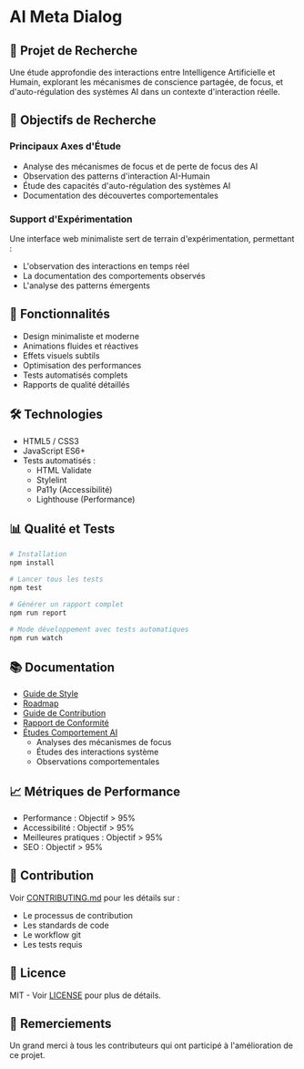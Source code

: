 # AI Meta Dialog

## 🔬 Projet de Recherche

Une étude approfondie des interactions entre Intelligence Artificielle et Humain, explorant les mécanismes de conscience partagée, de focus, et d'auto-régulation des systèmes AI dans un contexte d'interaction réelle.

## 🎯 Objectifs de Recherche

### Principaux Axes d'Étude
- Analyse des mécanismes de focus et de perte de focus des AI
- Observation des patterns d'interaction AI-Humain
- Étude des capacités d'auto-régulation des systèmes AI
- Documentation des découvertes comportementales

### Support d'Expérimentation
Une interface web minimaliste sert de terrain d'expérimentation, permettant :
- L'observation des interactions en temps réel
- La documentation des comportements observés
- L'analyse des patterns émergents

## 🚀 Fonctionnalités

- Design minimaliste et moderne
- Animations fluides et réactives
- Effets visuels subtils
- Optimisation des performances
- Tests automatisés complets
- Rapports de qualité détaillés

## 🛠 Technologies

- HTML5 / CSS3
- JavaScript ES6+
- Tests automatisés :
  - HTML Validate
  - Stylelint
  - Pa11y (Accessibilité)
  - Lighthouse (Performance)

## 📊 Qualité et Tests

```bash
# Installation
npm install

# Lancer tous les tests
npm test

# Générer un rapport complet
npm run report

# Mode développement avec tests automatiques
npm run watch
```

## 📚 Documentation

- [Guide de Style](./docs/STYLE_GUIDE.md)
- [Roadmap](./docs/ROADMAP.md)
- [Guide de Contribution](./docs/CONTRIBUTING.md)
- [Rapport de Conformité](./docs/COMPLIANCE.md)
- [Études Comportement AI](./docs/studies/ai-behavior/README.md)
  - Analyses des mécanismes de focus
  - Études des interactions système
  - Observations comportementales

## 📈 Métriques de Performance

- Performance : Objectif > 95%
- Accessibilité : Objectif > 95%
- Meilleures pratiques : Objectif > 95%
- SEO : Objectif > 95%

## 🤝 Contribution

Voir [CONTRIBUTING.md](./docs/CONTRIBUTING.md) pour les détails sur :
- Le processus de contribution
- Les standards de code
- Le workflow git
- Les tests requis

## 📜 Licence

MIT - Voir [LICENSE](LICENSE) pour plus de détails.

## 🙏 Remerciements

Un grand merci à tous les contributeurs qui ont participé à l'amélioration de ce projet.
